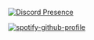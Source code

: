 [![Discord Presence](https://lanyard-profile-readme.vercel.app/api/852929415384924181)](https://discord.com/users/852929415384924181)

[![spotify-github-profile](https://spotify-github-profile.vercel.app/api/view?uid=y9ekc9xjyxz2wftoyb8kcytuo&cover_image=true&theme=default)](https://spotify-github-profile.vercel.app/api/view?uid=y9ekc9xjyxz2wftoyb8kcytuo&redirect=true)
